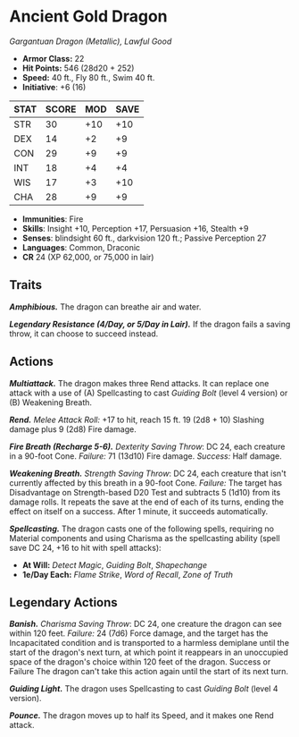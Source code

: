 # Ancient Gold Dragon

*Gargantuan Dragon (Metallic), Lawful Good*

- **Armor Class:** 22
- **Hit Points:** 546 (28d20 + 252)
- **Speed:** 40 ft., Fly 80 ft., Swim 40 ft.
- **Initiative**: +6 (16)

|STAT|SCORE|MOD|SAVE|
| --- | --- | --- | ---- |
| STR | 30 | +10 | +10 |
| DEX | 14 | +2 | +9 |
| CON | 29 | +9 | +9 |
| INT | 18 | +4 | +4 |
| WIS | 17 | +3 | +10 |
| CHA | 28 | +9 | +9 |

- **Immunities**: Fire
- **Skills**: Insight +10, Perception +17, Persuasion +16, Stealth +9
- **Senses**: blindsight 60 ft., darkvision 120 ft.; Passive Perception 27
- **Languages**: Common, Draconic
- **CR** 24 (XP 62,000, or 75,000 in lair)

## Traits

***Amphibious.*** The dragon can breathe air and water.

***Legendary Resistance (4/Day, or 5/Day in Lair).*** If the dragon fails a saving throw, it can choose to succeed instead.


## Actions

***Multiattack.*** The dragon makes three Rend attacks. It can replace one attack with a use of (A) Spellcasting to cast *Guiding Bolt* (level 4 version) or (B) Weakening Breath.

***Rend.*** *Melee Attack Roll:* +17 to hit, reach 15 ft. 19 (2d8 + 10) Slashing damage plus 9 (2d8) Fire damage.

***Fire Breath (Recharge 5-6).*** *Dexterity Saving Throw*: DC 24, each creature in a 90-foot Cone. *Failure:*  71 (13d10) Fire damage. *Success:*  Half damage.

***Weakening Breath.*** *Strength Saving Throw*: DC 24, each creature that isn't currently affected by this breath in a 90-foot Cone. *Failure:*  The target has Disadvantage on Strength-based D20 Test and subtracts 5 (1d10) from its damage rolls. It repeats the save at the end of each of its turns, ending the effect on itself on a success. After 1 minute, it succeeds automatically.

***Spellcasting.*** The dragon casts one of the following spells, requiring no Material components and using Charisma as the spellcasting ability (spell save DC 24, +16 to hit with spell attacks):

- **At Will:** *Detect Magic*, *Guiding Bolt*, *Shapechange*
- **1e/Day Each:** *Flame Strike*, *Word of Recall*, *Zone of Truth*

## Legendary Actions

***Banish.*** *Charisma Saving Throw*: DC 24, one creature the dragon can see within 120 feet. *Failure:*  24 (7d6) Force damage, and the target has the Incapacitated condition and is transported to a harmless demiplane until the start of the dragon's next turn, at which point it reappears in an unoccupied space of the dragon's choice within 120 feet of the dragon. Success or Failure The dragon can't take this action again until the start of its next turn.

***Guiding Light.*** The dragon uses Spellcasting to cast *Guiding Bolt* (level 4 version).

***Pounce.*** The dragon moves up to half its Speed, and it makes one Rend attack.

